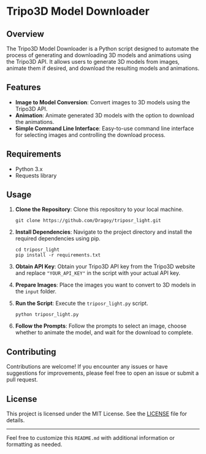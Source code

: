 # Tripo3D Model Downloader

## Overview

The Tripo3D Model Downloader is a Python script designed to automate the process of generating and downloading 3D models and animations using the Tripo3D API. It allows users to generate 3D models from images, animate them if desired, and download the resulting models and animations.

## Features

- **Image to Model Conversion**: Convert images to 3D models using the Tripo3D API.
- **Animation**: Animate generated 3D models with the option to download the animations.
- **Simple Command Line Interface**: Easy-to-use command line interface for selecting images and controlling the download process.

## Requirements

- Python 3.x
- Requests library

## Usage

1. **Clone the Repository**: Clone this repository to your local machine.

    ```
    git clone https://github.com/Dragoy/triposr_light.git
    ```

2. **Install Dependencies**: Navigate to the project directory and install the required dependencies using pip.

    ```
    cd triposr_light
    pip install -r requirements.txt
    ```

3. **Obtain API Key**: Obtain your Tripo3D API key from the Tripo3D website and replace `"YOUR_API_KEY"` in the script with your actual API key.

4. **Prepare Images**: Place the images you want to convert to 3D models in the `input` folder.

5. **Run the Script**: Execute the `triposr_light.py` script.

    ```
    python triposr_light.py
    ```

6. **Follow the Prompts**: Follow the prompts to select an image, choose whether to animate the model, and wait for the download to complete.

## Contributing

Contributions are welcome! If you encounter any issues or have suggestions for improvements, please feel free to open an issue or submit a pull request.

## License

This project is licensed under the MIT License. See the [LICENSE](LICENSE) file for details.

---

Feel free to customize this `README.md` with additional information or formatting as needed.